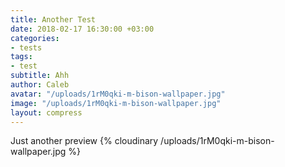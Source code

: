 ```yaml
---
title: Another Test
date: 2018-02-17 16:30:00 +03:00
categories:
- tests
tags:
- test
subtitle: Ahh
author: Caleb
avatar: "/uploads/1rM0qki-m-bison-wallpaper.jpg"
image: "/uploads/1rM0qki-m-bison-wallpaper.jpg"
layout: compress
---
```


Just another preview
{% cloudinary /uploads/1rM0qki-m-bison-wallpaper.jpg %}
